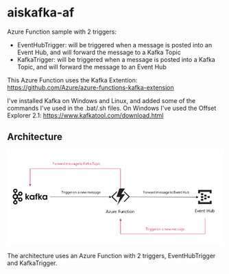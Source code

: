 # aiskafka-af

Azure Function sample with 2 triggers:
- EventHubTrigger: will be triggered when a message is posted into an Event Hub, and will forward the message to a Kafka Topic
- KafkaTrigger: will be triggered when a message is posted into a Kafka Topic, and will forward the message to an Event Hub

This Azure Function uses the Kafka Extention: https://github.com/Azure/azure-functions-kafka-extension

I've installed Kafka on Windows and Linux, and added some of the commands I've used in the .bat/.sh files.
On Windows I've used the Offset Explorer 2.1: https://www.kafkatool.com/download.html

## Architecture
![ais-sync-pattern](docs/images/arch.png)

The architecture uses an Azure Function with 2 triggers, EventHubTrigger and KafkaTrigger. 